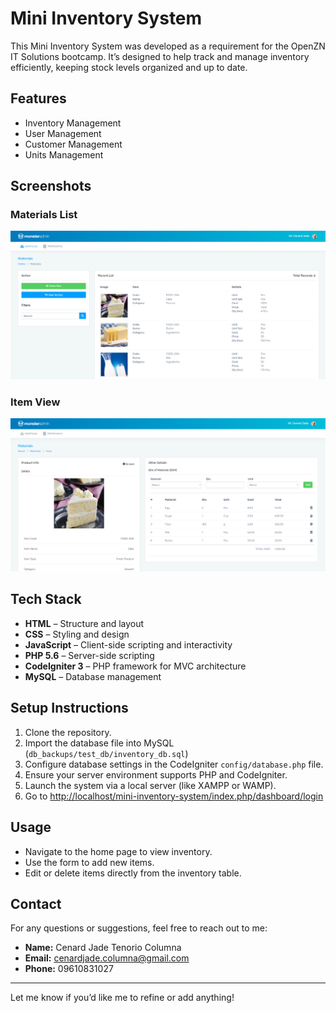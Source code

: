 # Mini Inventory System

This Mini Inventory System was developed as a requirement for the OpenZN IT Solutions bootcamp. It’s designed to help track and manage inventory efficiently, keeping stock levels organized and up to date.

## Features

- Inventory Management
- User Management
- Customer Management
- Units Management

## Screenshots

### Materials List 

![Materials List View Screenshot](./screenshots/Materials_List.jpg)

### Item View

![Item View Screenshot](./screenshots/Item_View.jpg)

## Tech Stack

- **HTML** – Structure and layout
- **CSS** – Styling and design
- **JavaScript** – Client-side scripting and interactivity
- **PHP 5.6** – Server-side scripting
- **CodeIgniter 3** – PHP framework for MVC architecture
- **MySQL** – Database management

## Setup Instructions

1. Clone the repository.
2. Import the database file into MySQL (`db_backups/test_db/inventory_db.sql`)
3. Configure database settings in the CodeIgniter `config/database.php` file.
4. Ensure your server environment supports PHP and CodeIgniter.
5. Launch the system via a local server (like XAMPP or WAMP).
6. Go to [http://localhost/mini-inventory-system/index.php/dashboard/login](http://localhost/mini-inventory-system/index.php/dashboard/login)

## Usage

- Navigate to the home page to view inventory.
- Use the form to add new items.
- Edit or delete items directly from the inventory table.

## Contact

For any questions or suggestions, feel free to reach out to me:

- **Name:** Cenard Jade Tenorio Columna
- **Email:** cenardjade.columna@gmail.com
- **Phone:** 09610831027

---

Let me know if you’d like me to refine or add anything!


